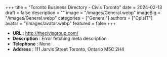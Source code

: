 +++
title = "Toronto Business Directory - Civis Toronto"
date = 2024-02-13
draft = false
description = ""
image = "/images/General.webp"
imageBig = "/images/General.webp"
categories = ["General"]
authors = ["CplsIT"]
avatar = "/images/avatar.webp"
featured = false
+++


* **URL** :  http://thecivisgroup.com/
* **Description** : Error fetching meta description
* **Telephone** : None
* **Address** : 111 Jarvis Street
Toronto, Ontario M5C 2H4